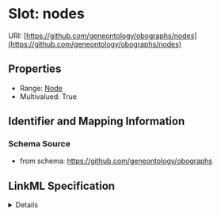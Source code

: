 # Slot: nodes

URI: [https://github.com/geneontology/obographs/nodes](https://github.com/geneontology/obographs/nodes)



<!-- no inheritance hierarchy -->




## Properties

* Range: [Node](Node.md)
* Multivalued: True







## Identifier and Mapping Information







### Schema Source


* from schema: https://github.com/geneontology/obographs




## LinkML Specification

<details>
```yaml
name: nodes
from_schema: https://github.com/geneontology/obographs
rank: 1000
multivalued: true
alias: nodes
domain_of:
- Graph
range: Node
inlined: true
inlined_as_list: true

```
</details>